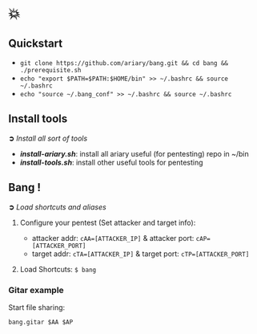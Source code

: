 # 💥

## Quickstart

* `git clone https://github.com/ariary/bang.git && cd bang && ./prerequisite.sh`
* `echo "export $PATH=$PATH:$HOME/bin" >> ~/.bashrc && source ~/.bashrc`
* `echo "source ~/.bang_conf" >> ~/.bashrc && source ~/.bashrc`

## Install tools
**➲** *Install all sort of tools*
* ***install-ariary.sh***: install all ariary useful (for pentesting) repo in ~/bin
* ***install-tools.sh***: install other useful tools for pentesting

## Bang !
**➲** *Load shortcuts and aliases*
1. Configure your pentest (Set attacker and target info):
    * attacker addr: `cAA=[ATTACKER_IP]` & attacker port: `cAP=[ATTACKER_PORT]` 
    * target addr: `cTA=[ATTACKER_IP]` & target port: `cTP=[ATTACKER_PORT]`

2. Load Shortcuts: `$ bang`

### Gitar example

Start file sharing:
```
bang.gitar $AA $AP
```
